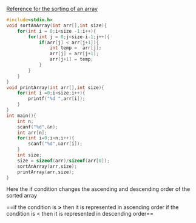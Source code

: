 [Reference for the sorting of an array](https://www.youtube.com/watch?v=qLVrwCvVPGo&t=4s)

```c
#include<stdio.h>
void sortAnArray(int arr[],int size){
    for(int i = 0;i<size -1;i++){
        for(int j = 0;j<size-i-1;j++){
            if(arr[j] < arr[j+1]){
                int temp =  arr[j];
                arr[j] = arr[j+1];
                arr[j+1] = temp;
            }
        }
    }
}
void printArray(int arr[],int size){
    for(int i =0;i<size;i++){
        printf("%d ",arr[i]);
    }
}
int main(){
    int n;
    scanf("%d",&n);
    int arr[n];
    for(int i=0;i<n;i++){
        scanf("%d",&arr[i]);
    }
    int size;
    size = sizeof(arr)/sizeof(arr[0]);
    sortAnArray(arr,size);
    printArray(arr,size);
}
```

Here the if condition changes the ascending and descending order of the sorted array

==if the condition is **>** then it is represented in ascending order
if the condition is < then it is represented in descending order==
